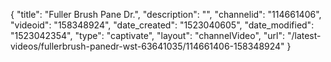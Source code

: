 {
    "title": "Fuller Brush Pane Dr.",
    "description": "",
    "channelid": "114661406",
    "videoid": "158348924",
    "date_created": "1523040605",
    "date_modified": "1523042354",
    "type": "captivate",
    "layout": "channelVideo",
    "url": "\/latest-videos\/fullerbrush-panedr-wst-63641035\/114661406-158348924"
}
